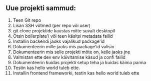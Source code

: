 ## Uue projekti sammud:
1. Teen Git repo
2. Lisan SSH võtmed (per repo või user)
3. git clone  projektide kaustas mitte suvalt desktopil
4. Otsin boilerplate'i või teen käsitsi metadata failid
5. Installin backendi jaoks vajalikud package'id
6. Dokumenteerin mille jaoks mis package'id valisin
7. Dokumenteerin mis selle projekti mõte on, kelle jaoks jne
8. Valmistan ette dev env käivitamise käsud ja confi failid
9. Dokumenteerin kuidas projekti setup teha ja kuidas käima panna
10. Testin kas hello world tuleb ette.
11. Installin frontend frameworki, testin kas hello world tuleb ette